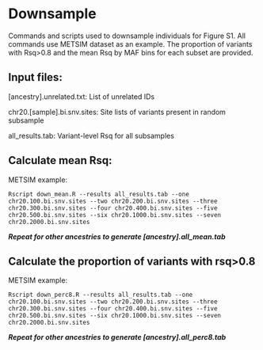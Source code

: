 # Downsample

Commands and scripts used to downsample individuals for Figure S1. All commands use METSIM dataset as an example. The proportion of variants with Rsq>0.8 and the mean Rsq by MAF bins for each subset are provided.

## Input files:
[ancestry].unrelated.txt: List of unrelated IDs

chr20.[sample].bi.snv.sites: Site lists of variants present in random subsample

all_results.tab: Variant-level Rsq for all subsamples


## Calculate mean Rsq:
METSIM example:
```
Rscript down_mean.R --results all_results.tab --one chr20.100.bi.snv.sites --two chr20.200.bi.snv.sites --three chr20.300.bi.snv.sites --four chr20.400.bi.snv.sites --five chr20.500.bi.snv.sites --six chr20.1000.bi.snv.sites --seven chr20.2000.bi.snv.sites
```
***Repeat for other ancestries to generate [ancestry].all_mean.tab***

## Calculate the proportion of variants with rsq>0.8
METSIM example:
```
Rscript down_perc8.R --results all_results.tab --one chr20.100.bi.snv.sites --two chr20.200.bi.snv.sites --three chr20.300.bi.snv.sites --four chr20.400.bi.snv.sites --five chr20.500.bi.snv.sites --six chr20.1000.bi.snv.sites --seven chr20.2000.bi.snv.sites
```

***Repeat for other ancestries to generate [ancestry].all_perc8.tab***





